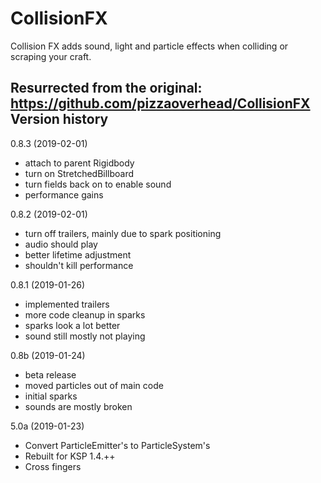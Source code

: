 CollisionFX
===========
Collision FX adds sound, light and particle effects when colliding or scraping your craft. 

Resurrected from the original:  https://github.com/pizzaoverhead/CollisionFX
Version history
---------------
0.8.3 (2019-02-01)
- attach to parent Rigidbody
- turn on StretchedBillboard
- turn fields back on to enable sound
- performance gains

0.8.2 (2019-02-01)
- turn off trailers, mainly due to spark positioning
- audio should play
- better lifetime adjustment
- shouldn't kill performance

0.8.1 (2019-01-26)
- implemented trailers 
- more code cleanup in sparks
- sparks look a lot better
- sound still mostly not playing

0.8b (2019-01-24)
- beta release
- moved particles out of main code
- initial sparks
- sounds are mostly broken

5.0a (2019-01-23)
- Convert ParticleEmitter's to ParticleSystem's
- Rebuilt for KSP 1.4.++
- Cross fingers
